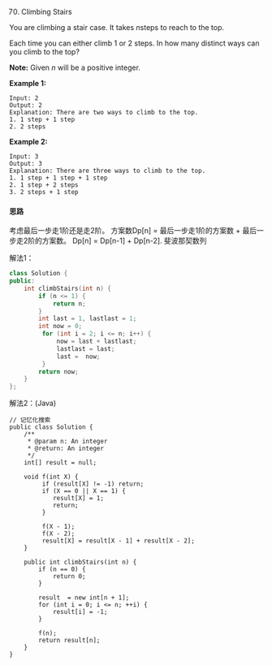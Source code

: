 70. Climbing Stairs

You are climbing a stair case. It takes *n*steps to reach to the top.

Each time you can either climb 1 or 2 steps. In how many distinct ways can you climb to the top?

**Note:** Given *n* will be a positive integer.

**Example 1:**

```
Input: 2
Output: 2
Explanation: There are two ways to climb to the top.
1. 1 step + 1 step
2. 2 steps
```

**Example 2:**

```
Input: 3
Output: 3
Explanation: There are three ways to climb to the top.
1. 1 step + 1 step + 1 step
2. 1 step + 2 steps
3. 2 steps + 1 step
```

#### 思路

考虑最后一步走1阶还是走2阶。
方案数Dp[n] = 最后一步走1阶的方案数 + 最后一步走2阶的方案数。
Dp[n] = Dp[n-1] + Dp[n-2]. 斐波那契数列



解法1：

```C++
class Solution {
public:
    int climbStairs(int n) {
        if (n <= 1) {
            return n;
        }
        int last = 1, lastlast = 1;
        int now = 0;
         for (int i = 2; i <= n; i++) {
             now = last + lastlast;
             lastlast = last;
             last =  now;
         }
        return now;
    }
};
```



解法2：(Java)

```
// 记忆化搜索
public class Solution {
    /**
     * @param n: An integer
     * @return: An integer
     */
    int[] result = null;

    void f(int X) {
         if (result[X] != -1) return;                                                 
         if (X == 0 || X == 1) {
            result[X] = 1;
            return;
         }
         
         f(X - 1);
         f(X - 2);
         result[X] = result[X - 1] + result[X - 2];
    }

    public int climbStairs(int n) {
        if (n == 0) {
            return 0;
        }
        
        result  = new int[n + 1];
        for (int i = 0; i <= n; ++i) {
            result[i] = -1;
        }
        
        f(n);
        return result[n];
    }
}
```



